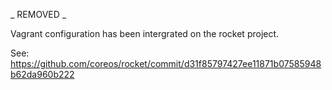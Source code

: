 _ REMOVED _

Vagrant configuration has been intergrated on the rocket project.

See:
https://github.com/coreos/rocket/commit/d31f85797427ee11871b07585948b62da960b222


